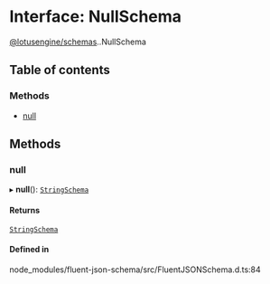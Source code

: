 # Interface: NullSchema

[@lotusengine/schemas](../wiki/@lotusengine.schemas).[<internal>](../wiki/@lotusengine.schemas.%3Cinternal%3E).NullSchema

## Table of contents

### Methods

- [null](../wiki/@lotusengine.schemas.%3Cinternal%3E.NullSchema#null)

## Methods

### null

▸ **null**(): [`StringSchema`](../wiki/@lotusengine.schemas.%3Cinternal%3E.StringSchema)

#### Returns

[`StringSchema`](../wiki/@lotusengine.schemas.%3Cinternal%3E.StringSchema)

#### Defined in

node_modules/fluent-json-schema/src/FluentJSONSchema.d.ts:84
